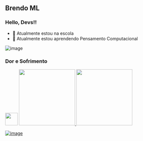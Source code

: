 ## Brendo ML
### Hello, Devs!!
- 🔭 Atualmente estou na escola
- 🌱 Atualmente estou aprendendo Pensamento Computacional 


![image](https://user-images.githubusercontent.com/103517975/164030496-14692da2-f32a-4e08-b6a4-5eb81a1d3615.png)

  ### Dor e Sofrimento
  
<img src="https://cdn.jsdelivr.net/gh/devicons/devicon/icons/git/git-original.svg" width="40" height="40"/>

            
<a href="https://github.com/seu-usuário-aqui">
<img height="180em" src="https://github-readme-stats.vercel.app/api/top-langs/?username=brendoceja1A&layout=compact&langs_count=7&theme=dracula"/>
<img height="180em" src="https://github-readme-stats.vercel.app/api?username=brendoceja1A&show_icons=true&theme=dracula&include_all_commits=true&count_private=true"/>
</div>

![image](https://user-images.githubusercontent.com/103517975/164030496-14692da2-f32a-4e08-b6a4-5eb81a1d3615.png)

